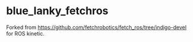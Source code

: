 # blue_lanky_fetchros
Forked from https://github.com/fetchrobotics/fetch_ros/tree/indigo-devel for ROS kinetic.
